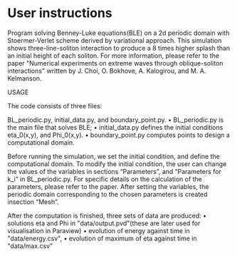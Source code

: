 # User instructions

Program solving Benney-Luke equations(BLE) on a 2d periodic domain
with Stoermer-Verlet scheme derived by variational approach.
This simulation shows three-line-soliton interaction to produce a 8 times higher splash than an initial height of each soliton. 
For more information, please refer to the paper "Numerical experiments on extreme waves through
oblique-soliton interactions" written by J. Choi, O. Bokhove, A. Kalogirou, and M. A. Kelmanson.

USAGE

The code consists of three files:

BL_periodic.py, initial_data.py, and boundary_point.py. 
• BL_periodic.py is the main file that solves BLE;
• initial_data.py defines the initial conditions eta_0(x,y), and Phi_0(x,y).
• boundary_point.py computes points to design a computational domain.

Before running the simulation, we set the initial condition, and define the computational domain. To modify the initial condition, the user can change the values of the variables in sections “Parameters”, and “Parameters for k_i” in BL_periodic.py.
For specific details on the calculation of the parameters, please refer to the paper. After setting the variables, 
the periodic domain corresponding to the chosen parameters is created insection “Mesh”.  

After the computation is finished, three sets of data are produced:
• solutions eta and Phi in "data/output.pvd"(these are later used for visualisation in Paraview)
• evolution of energy against time in "data/energy.csv",
• evolution of maximum of eta against time in "data/max.csv"
